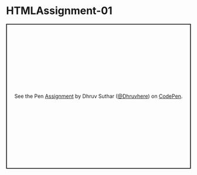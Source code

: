 # HTMLAssignment-01

<p class="codepen" data-height="396" data-theme-id="dark" data-default-tab="js,result" data-user="Dhruvhere" data-slug-hash="mdEgeQz" style="height: 396px; box-sizing: border-box; display: flex; align-items: center; justify-content: center; border: 2px solid; margin: 1em 0; padding: 1em;" data-pen-title="Assignment">
  <span>See the Pen <a href="https://codepen.io/Dhruvhere/pen/mdEgeQz">
  Assignment</a> by Dhruv Suthar (<a href="https://codepen.io/Dhruvhere">@Dhruvhere</a>)
  on <a href="https://codepen.io">CodePen</a>.</span>
</p>
<script async src="https://static.codepen.io/assets/embed/ei.js"></script>
